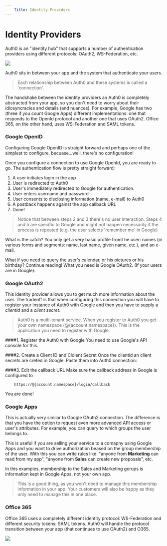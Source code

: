 ```yaml
---
	Title: Identity Providers
---
```


# Identity Providers 

Auth0 is an "identity hub" that supports a number of authentication providers using different protocols: OAuth2, WS-Federation, etc.

![](http://markdownr.blob.core.windows.net/images/2142124826.png)

Auth0 sits in between your app and the system that authenticate your users. 

> Each relationship between Auth0 and these systems is called a 'connection'.

The handshake between the identity providers an Auth0 is completely abstracted from your app, so you don't need to worry about their idiosyncracies and details (and nuances). For example, Google has two (three if you count Google Apps) different implementations: one that responds to the OpenId protocol and another one that uses OAuth2. Office 365, on the other hand, uses WS-Federation and SAML tokens.

### Google OpenID
Configuring Google OpenID is straight forward and perhaps one of the simplest to configure, becuase...well, there's no configuration!

Once you configure a connection to use Google OpenId, you are ready to go. The authentication flow is pretty straight forward:

1. A user initiates login in the app
2. User is redirected to Auth0 
3. User's immediately redirected to Google for authentication. 
4. User enters username and password 
5. User consents to disclosing information (name, e-mail) to Auth0
6. A postback happens against the app callback URL
7. Done!

> Notice that between steps 2 and 3 there's no user interaction. Steps 4 and 5 are specific to Google and might not happen necessarily if the process is repeated (e.g. the user selects 'remember me' in Google)

What is the catch? You only get a very basic profile fromt he user: names (in various forms and segments: name, last name, given name, etc.), and an e-mail.

What if you need to query the user's calendar, or his pictures or his birthday? Continue reading! What you need is Google OAuth2. (If your users are in Google). 

### Google OAuth2

This identity provider allows you to get much more information about the user. The tradeoff is that when configuring this connection you will have to register your instance of Auth0 with Google and then you have to supply a _clientid_ and a _client secret_.

> Auth0 is a multi-tenant service. When you register to Auth0 you get your own namespace (@{account.namespace}). This is the application you need to register with Google.

####1. Register the Auth0 with Google
You need to use Google's API console for this. 

####2. Create a Client ID and Cloient Secret
Once the clientid an client secrets are creted in Google. Paste them into Auth0 connection:


####3. Edit the callback URL
Make sure the callback address in Google is configured to

        https://@{account.namespace}/login/callback
        
You are done! 

### Google Apps
This is actually very similar to Google OAuth2 connection. The difference is that you have the option to request even more advanced API access or user's attributes. For example, you can query to which groups the user belongs to.

This is useful if you are selling your service to a comapny using Google Apps and you want to drive authorization beased on the group membership of the user. With this you can write rules like: "anyone from __Marketing__ can read from my app", "anyone from __Sales__ can create new proposals", etc.

In this examples, membership to the Sales and Marketing gorups is information kept in Google Apps, not your own app.

> This is a good thing, as you won't need to manage this membership information in your app. Your customers will also be happy as they only need to manage this in one place. 

### Office 365
Office 365 uses a completely different identity protocol: WS-Federation and different security tokens: SAML tokens. Auth0 will handle the protocol transition between your app (that continues to use OAuth2) and O365.

![](http://markdownr.blob.core.windows.net/images/7589049392.png)
